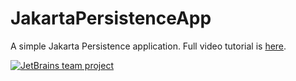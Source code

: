 # JakartaPersistenceApp
A simple Jakarta Persistence application. Full video tutorial is [here](https://youtu.be/jB2uSJX7jnM).  

[![JetBrains team project](http://jb.gg/badges/team.svg)](https://confluence.jetbrains.com/display/ALL/JetBrains+on+GitHub)
